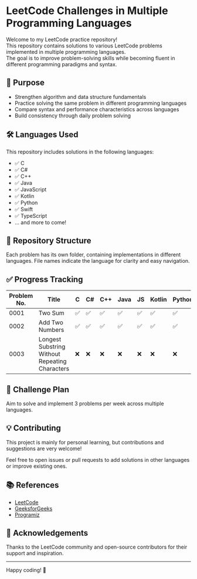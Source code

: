 # LeetCode Challenges in Multiple Programming Languages

Welcome to my LeetCode practice repository!  
This repository contains solutions to various LeetCode problems implemented in multiple programming languages.  
The goal is to improve problem-solving skills while becoming fluent in different programming paradigms and syntax.

## 🧠 Purpose

- Strengthen algorithm and data structure fundamentals
- Practice solving the same problem in different programming languages
- Compare syntax and performance characteristics across languages
- Build consistency through daily problem solving

## 🛠️ Languages Used

This repository includes solutions in the following languages:

- ✅ C
- ✅ C#
- ✅ C++
- ✅ Java
- ✅ JavaScript
- ✅ Kotlin
- ✅ Python
- ✅ Swift
- ✅ TypeScript
- ... and more to come!

## 📁 Repository Structure

Each problem has its own folder, containing implementations in different languages.
File names indicate the language for clarity and easy navigation.

## ✅ Progress Tracking

| Problem No. | Title           | C   | C#  | C++ | Java | JS  | Kotlin | Python | Swift | TS  |
|-------------|-----------------|-----|-----|-----|------|-----|--------|--------|-------|-----|
| 0001        | Two Sum         | ✅   | ✅  | ✅  | ✅    | ✅  | ✅     | ✅     | ✅     | ✅  |
| 0002        | Add Two Numbers | ✅   | ✅  | ✅  | ✅    | ✅  | ✅     | ✅     | ✅     | ✅  |
| 0003        | Longest Substring Without Repeating Characters | ❌   | ❌  | ❌  | ❌    | ❌  | ❌     | ❌     | ❌     | ❌  |
<!-- Add more rows as you progress -->

## 📅 Challenge Plan

Aim to solve and implement 3 problems per week across multiple languages.

## 💡 Contributing

This project is mainly for personal learning, but contributions and suggestions are very welcome!

Feel free to open issues or pull requests to add solutions in other languages or improve existing ones.

## 📚 References

- [LeetCode](https://leetcode.com/)
- [GeeksforGeeks](https://www.geeksforgeeks.org/)
- [Programiz](https://www.programiz.com/)

## 🙌 Acknowledgements

Thanks to the LeetCode community and open-source contributors for their support and inspiration.

---

Happy coding! 🚀
